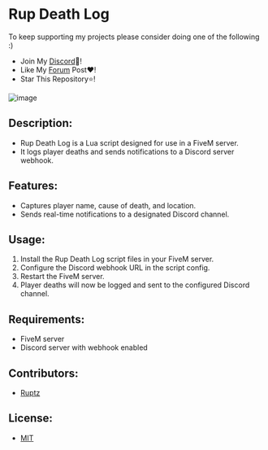 # Rup Death Log

To keep supporting my projects please consider doing one of the following :)
 - Join My [Discord](https://discord.gg/ESeUp8fwXQ)👾!
 - Like My [Forum]() Post❤️!
 - Star This Repository⭐!

![image](https://media.discordapp.net/attachments/1105754235246751805/1224620532343902298/image.png?ex=661e27bf&is=660bb2bf&hm=2f0814512e5df516a85b928a8e8f94d8f93a1def880335e69d80bee4ff3939ca&=&format=webp&quality=lossless&width=454&height=314)

## Description:
- Rup Death Log is a Lua script designed for use in a FiveM server.
- It logs player deaths and sends notifications to a Discord server webhook.

## Features:
- Captures player name, cause of death, and location.
- Sends real-time notifications to a designated Discord channel.

## Usage:
1. Install the Rup Death Log script files in your FiveM server.
2. Configure the Discord webhook URL in the script config.
3. Restart the FiveM server.
4. Player deaths will now be logged and sent to the configured Discord channel.

## Requirements:
- FiveM server
- Discord server with webhook enabled

## Contributors:
- [Ruptz](https://github.com/ruptz)

## License:
- [MIT](https://opensource.org/license/MIT)
